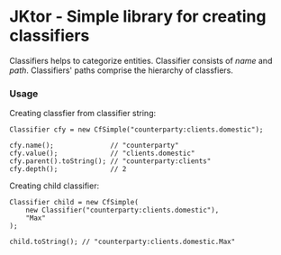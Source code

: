 # JKtor - Simple library for creating classifiers
Classifiers helps to categorize entities. Classifier consists of _name_ and _path_.
Classifiers' paths comprise the hierarchy of classfiers. 

### Usage
Creating classfier from classifier string:
```
Classifier cfy = new CfSimple("counterparty:clients.domestic");

cfy.name();              // "counterparty"
cfy.value();             // "clients.domestic"
cfy.parent().toString(); // "counterparty:clients"
cfy.depth();             // 2
```

Creating child classifier:
```
Classifier child = new CfSimple(
    new Classifier("counterparty:clients.domestic"), 
    "Max"
);

child.toString(); // "counterparty:clients.domestic.Max"
```
